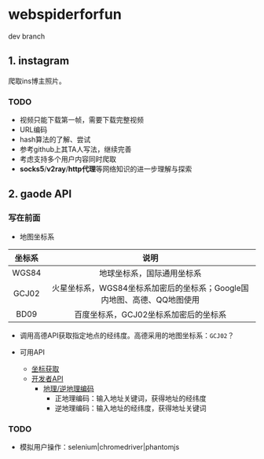# webspiderforfun
dev branch

## 1. instagram

爬取ins博主照片。

### TODO

* 视频只能下载第一帧，需要下载完整视频
* URL编码 
* hash算法的了解、尝试
* 参考github上其TA人写法，继续完善
* 考虑支持多个用户内容同时爬取
* **socks5**/**v2ray**/**http代理**等网络知识的进一步理解与探索

## 2. gaode API

### 写在前面

* 地图坐标系

|坐标系|说明|
|:---:|:---:|
|WGS84|地球坐标系，国际通用坐标系|
|GCJ02|火星坐标系，WGS84坐标系加密后的坐标系；Google国内地图、高德、QQ地图使用|
|BD09|百度坐标系，GCJ02坐标系加密后的坐标系|

* 调用高德API获取指定地点的经纬度。高德采用的地图坐标系：`GCJ02`？

* 可用API
    * [坐标获取](https://lbs.amap.com/console/show/picker)
    * [开发者API](https://lbs.amap.com/api)
        * [地理/逆地理编码](https://lbs.amap.com/api/webservice/guide/api/georegeo/)
            * 正地理编码：输入地址关键词，获得地址的经纬度
            * 逆地理编码：输入地址的经纬度，获得地址关键词
    
### TODO

* 模拟用户操作：selenium|chromedriver|phantomjs
